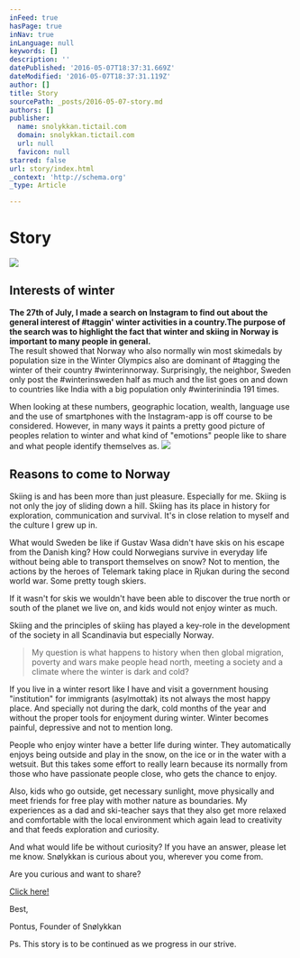 ```yaml
---
inFeed: true
hasPage: true
inNav: true
inLanguage: null
keywords: []
description: ''
datePublished: '2016-05-07T18:37:31.669Z'
dateModified: '2016-05-07T18:37:31.119Z'
author: []
title: Story
sourcePath: _posts/2016-05-07-story.md
authors: []
publisher:
  name: snolykkan.tictail.com
  domain: snolykkan.tictail.com
  url: null
  favicon: null
starred: false
url: story/index.html
_context: 'http://schema.org'
_type: Article

---
```

# Story
![](https://the-grid-user-content.s3-us-west-2.amazonaws.com/7fa72319-e9b2-4f69-b64c-f20ddc8fe622.jpg)

## Interests of winter

**The 27th of July, I made a search on Instagram to find out about the general interest of \#taggin' winter activities in a country.The purpose of the search was to highlight the fact that winter and skiing in Norway is important to many people in general.**  
The result showed that Norway who also normally win most skimedals by population size in the Winter Olympics also are dominant of \#tagging the winter of their country \#winterinnorway. Surprisingly, the neighbor, Sweden only post the \#winterinsweden half as much and the list goes on and down to countries like India with a big population only \#winterinindia 191 times.

When looking at these numbers, geographic location, wealth, language use and the use of smartphones with the Instagram-app is off course to be considered. However, in many ways it paints a pretty good picture of peoples relation to winter and what kind of "emotions" people like to share and what people identify themselves as. ![](https://the-grid-user-content.s3-us-west-2.amazonaws.com/51acc133-2c47-4969-aa47-c4df75571e77.jpg)

## Reasons to come to Norway

Skiing is and has been more than just pleasure. Especially for me. Skiing is not only the joy of sliding down a hill. Skiing has its place in history for exploration, communication and survival. It's in close relation to myself and the culture I grew up in. 

What would Sweden be like if Gustav Wasa didn't have skis on his escape from the Danish king? How could Norwegians survive in everyday life without being able to transport themselves on snow? Not to mention, the actions by the heroes of Telemark taking place in Rjukan during the second world war. Some pretty tough skiers.

If it wasn't for skis we wouldn't have been able to discover the true north or south of the planet we live on, and kids would not enjoy winter as much.

Skiing and the principles of skiing has played a key-role in the development of the society in all Scandinavia but especially Norway. 
> 
> My question is what happens to history when then global migration, poverty and wars make people head north, meeting a society and a climate where the winter is dark and cold?
> 
> 

If you live in a winter resort like I have and visit a government housing "institution" for immigrants (asylmottak) its not always the most happy place. And specially not during the dark, cold months of the year and without the proper tools for enjoyment during winter. Winter becomes painful, depressive and not to mention long.

People who enjoy winter have a better life during winter. They automatically enjoys being outside and play in the snow, on the ice or in the water with a wetsuit. But this takes some effort to really learn because its normally from those who have passionate people close, who gets the chance to enjoy.

Also, kids who go outside, get necessary sunlight, move physically and meet friends for free play with mother nature as boundaries. My experiences as a dad and ski-teacher says that they also get more relaxed and comfortable with the local environment which again lead to creativity and that feeds exploration and curiosity. 

And what would life be without curiosity? If you have an answer, please let me know. Snølykkan is curious about you, wherever you come from. 

Are you curious and want to share?

[Click here!][0]

Best, 

Pontus, Founder of Snølykkan

Ps. This story is to be continued as we progress in our strive.

[0]: https://podio.com/webforms/15743553/1055726
